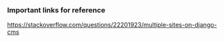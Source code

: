 ### Important links for reference
https://stackoverflow.com/questions/22201923/multiple-sites-on-django-cms
